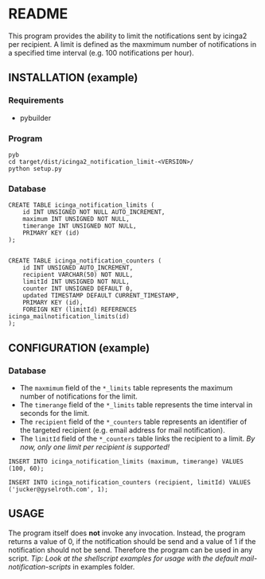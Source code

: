 # README
This program provides the ability to limit the notifications sent by icinga2 per recipient.
A limit is defined as the maxmimum number of notifications in a specified time interval (e.g. 100 notifications per hour).

## INSTALLATION (example)
### Requirements
* pybuilder
### Program
```
pyb
cd target/dist/icinga2_notification_limit-<VERSION>/
python setup.py
```
### Database
```
CREATE TABLE icinga_notification_limits (
    id INT UNSIGNED NOT NULL AUTO_INCREMENT,
    maximum INT UNSIGNED NOT NULL,
    timerange INT UNSIGNED NOT NULL,
    PRIMARY KEY (id)
);


CREATE TABLE icinga_notification_counters (
    id INT UNSIGNED AUTO_INCREMENT,
    recipient VARCHAR(50) NOT NULL,
    limitId INT UNSIGNED NOT NULL,
    counter INT UNSIGNED DEFAULT 0,
    updated TIMESTAMP DEFAULT CURRENT_TIMESTAMP,
    PRIMARY KEY (id),
    FOREIGN KEY (limitId) REFERENCES icinga_mailnotification_limits(id)
);
```
## CONFIGURATION (example)
### Database
* The `maxmimum` field of the `*_limits` table represents the maximum number of notifications for the limit.
* The `timerange` field of the `*_limits` table represents the time interval in seconds for the limit.
* The `recipient` field of the `*_counters` table represents an identifier of the targeted recipient (e.g. email address for mail notification).
* The `limitId` field of the `*_counters` table links the recipient to a limit.
_By now, only one limit per recipient is supported!_

```
INSERT INTO icinga_notification_limits (maximum, timerange) VALUES (100, 60);

INSERT INTO icinga_notification_counters (recipient, limitId) VALUES ('jucker@gyselroth.com', 1);
```

## USAGE
The program itself does __not__ invoke any invocation.
Instead, the program returns a value of 0, if the notification should be send and a value of 1 if the notification should not be send.
Therefore the program can be used in any script.
_Tip: Look at the shellscript examples for usage with the default mail-notification-scripts_ in examples folder.
